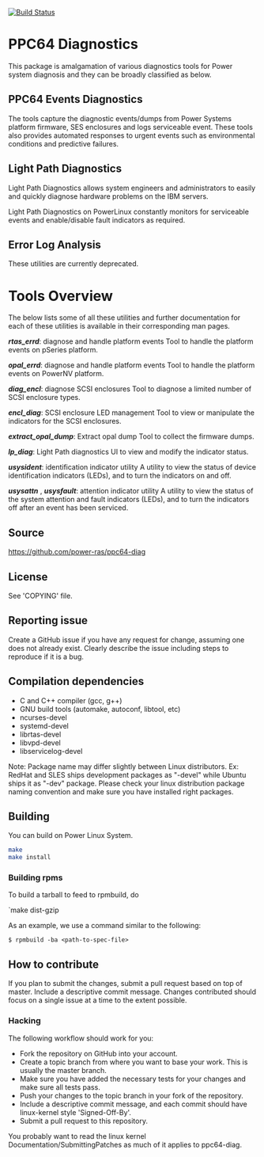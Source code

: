 [![Build Status](https://travis-ci.org/power-ras/ppc64-diag.svg)](https://travis-ci.org/power-ras/ppc64-diag)

PPC64 Diagnostics
=================
This package is amalgamation of various diagnostics tools for Power system
diagnosis and they can be broadly classified as below.

## PPC64 Events Diagnostics
The tools capture the diagnostic events/dumps from Power Systems platform
firmware, SES enclosures and logs serviceable event. These tools also provides
automated responses to urgent events such as environmental conditions and
predictive failures.

## Light Path Diagnostics
Light Path Diagnostics allows system engineers and administrators to easily
and quickly diagnose hardware problems on the IBM servers.

Light Path Diagnostics on PowerLinux constantly monitors for serviceable
events and enable/disable fault indicators as required.

## Error Log Analysis
These utilities are currently deprecated.

Tools Overview
==============
The below lists some of all these utilities and further documentation for each
of these utilities is available in their corresponding man pages.

***rtas_errd***: diagnose and handle platform events
Tool to handle the platform events on pSeries platform.

***opal_errd***: diagnose and handle platform events
Tool to handle the platform events on PowerNV platform.

***diag_encl***: diagnose SCSI enclosures
Tool to diagnose a limited number of SCSI enclosure types.

***encl_diag***: SCSI enclosure LED management
Tool to view or manipulate the indicators for the SCSI enclosures.

***extract_opal_dump***: Extract opal dump
Tool to collect the firmware dumps.

***lp_diag***: Light Path diagnostics
UI to view and modify the indicator status.

***usysident***: identification indicator utility
A utility to view the status of device identification indicators
(LEDs), and to turn the indicators on and off.

***usysattn*** , ***usysfault***:  attention indicator utility
A utility to view the status of the system attention and fault indicators
(LEDs), and to turn the indicators off after an event has been serviced.

## Source
https://github.com/power-ras/ppc64-diag

## License
See 'COPYING' file.

## Reporting issue
Create a GitHub issue if you have any request for change, assuming one does
not already exist. Clearly describe the issue including steps to reproduce
if it is a bug.

## Compilation dependencies
- C and C++ compiler (gcc, g++)
- GNU build tools (automake, autoconf, libtool, etc)
- ncurses-devel
- systemd-devel
- librtas-devel
- libvpd-devel
- libservicelog-devel

Note:
  Package name may differ slightly between Linux distributors. Ex: RedHat and
  SLES ships development packages as "-devel" while Ubuntu ships it as "-dev"
  package. Please check your linux distribution package naming convention and
  make sure you have installed right packages.

## Building
You can build on Power Linux System.

```bash
make
make install
```

### Building rpms
To build a tarball to feed to rpmbuild, do

`make dist-gzip

As an example, we use a command similar to the following:

`$ rpmbuild -ba <path-to-spec-file>`

## How to contribute
If you plan to submit the changes, submit a pull request based on top of
master. Include a descriptive commit message. Changes contributed should
focus on a single issue at a time to the extent possible.

### Hacking
The following workflow should work for you:
- Fork the repository on GitHub into your account.
- Create a topic branch from where you want to base your work.
  This is usually the master branch.
- Make sure you have added the necessary tests for your changes and make sure
  all tests pass.
- Push your changes to the topic branch in your fork of the repository.
- Include a descriptive commit message, and each commit should have
  linux-kernel style 'Signed-Off-By'.
- Submit a pull request to this repository.

You probably want to read the linux kernel Documentation/SubmittingPatches
as much of it applies to ppc64-diag.
